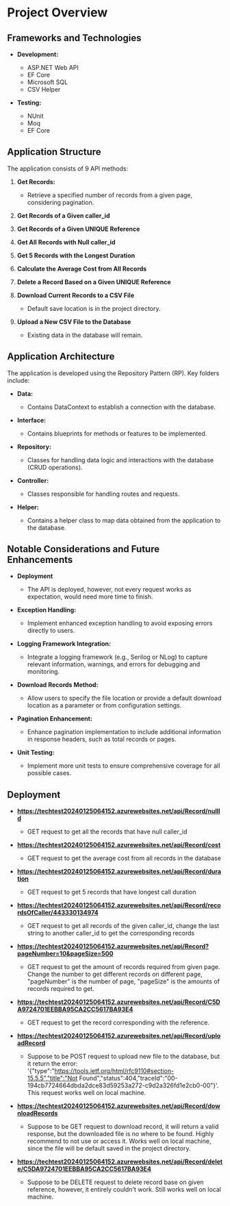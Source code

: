 # Project Overview

## Frameworks and Technologies

- **Development:**
  - ASP.NET Web API
  - EF Core
  - Microsoft SQL
  - CSV Helper
  
- **Testing:**
  - NUnit
  - Moq
  - EF Core

## Application Structure

The application consists of 9 API methods:

1. **Get Records:**
   - Retrieve a specified number of records from a given page, considering pagination.

2. **Get Records of a Given caller_id**
  
3. **Get Records of a Given UNIQUE Reference**

4. **Get All Records with Null caller_id**
  
5. **Get 5 Records with the Longest Duration**
  
6. **Calculate the Average Cost from All Records**

7. **Delete a Record Based on a Given UNIQUE Reference**

8. **Download Current Records to a CSV File**
   - Default save location is in the project directory.

9. **Upload a New CSV File to the Database**
   - Existing data in the database will remain.

## Application Architecture

The application is developed using the Repository Pattern (RP). Key folders include:

- **Data:**
  - Contains DataContext to establish a connection with the database.
      
- **Interface:**
  - Contains blueprints for methods or features to be implemented.

- **Repository:**
  - Classes for handling data logic and interactions with the database (CRUD operations).

- **Controller:**
  - Classes responsible for handling routes and requests.

- **Helper:**
  - Contains a helper class to map data obtained from the application to the database.

## Notable Considerations and Future Enhancements

- **Deployment**
  - The API is deployed, however, not every request works as expectation, would need more time to finish.
    
- **Exception Handling:**
  - Implement enhanced exception handling to avoid exposing errors directly to users.

- **Logging Framework Integration:**
  - Integrate a logging framework (e.g., Serilog or NLog) to capture relevant information, warnings, and errors for debugging and monitoring.

- **Download Records Method:**
  - Allow users to specify the file location or provide a default download location as a parameter or from configuration settings.

- **Pagination Enhancement:**
  - Enhance pagination implementation to include additional information in response headers, such as total records or pages.

- **Unit Testing:**
  - Implement more unit tests to ensure comprehensive coverage for all possible cases.


 
## Deployment

- **https://techtest20240125064152.azurewebsites.net/api/Record/nullId**
  - GET request to get all the records that have null caller_id

- **https://techtest20240125064152.azurewebsites.net/api/Record/cost**
  - GET request to get the average cost from all records in the database

- **https://techtest20240125064152.azurewebsites.net/api/Record/duration**
  - GET request to get 5 records that have longest call duration

- **https://techtest20240125064152.azurewebsites.net/api/Record/recordsOfCaller/443330134974**
  - GET request to get all records of the given caller_id, change the last string to another caller_id to get the corresponding records

- **https://techtest20240125064152.azurewebsites.net/api/Record?pageNumber=10&pageSize=500**
  - GET request to get the amount of records required from given page. Change the number to get different records on different page, "pageNumber" is the number of page, "pageSize" is the amounts of records required to get.
 
- **https://techtest20240125064152.azurewebsites.net/api/Record/C5DA9724701EEBBA95CA2CC5617BA93E4**
  - GET request to get the record corresponding with the reference.

- **https://techtest20240125064152.azurewebsites.net/api/Record/uploadRecord**
  - Suppose to be POST request to upload new file to the database, but it return the error: '{"type":"https://tools.ietf.org/html/rfc9110#section-15.5.5","title":"Not Found","status":404,"traceId":"00-194cb7724664dbda2dce83d59253a272-c9d2a326fd1e2cb0-00"}'. This request works well on local machine.

- **https://techtest20240125064152.azurewebsites.net/api/Record/downloadRecords**
  - Suppose to be GET request to download record, it will return a valid response, but the downloaded file is no where to be found. Highly recommend to not use or access it. Works well on local machine, since the file will be default saved in the project directory.

- **https://techtest20240125064152.azurewebsites.net/api/Record/delete/C5DA9724701EEBBA95CA2CC5617BA93E4**
  - Suppose to be DELETE request to delete record base on given reference, however, it entirely couldn't work. Still works well on local machine.

